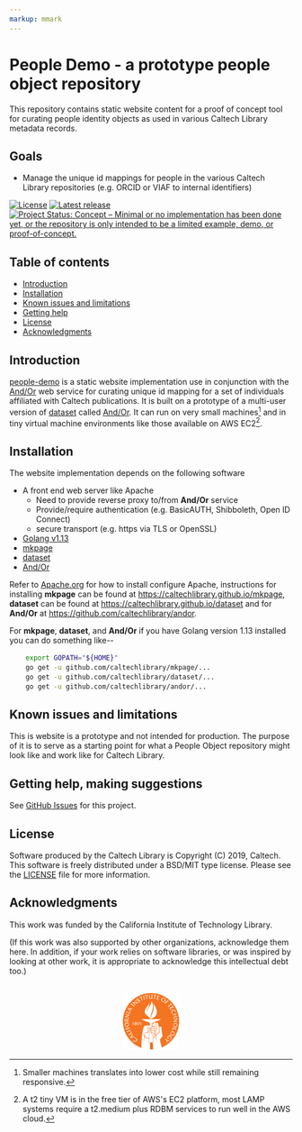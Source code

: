 ```yaml
---
markup: mmark
---
```




People Demo - a prototype people object repository
=====================================================

This repository contains static website content for a 
proof of concept tool for curating people identity objects
as used in various Caltech Library metadata records.


## Goals

+ Manage the unique id mappings for people in the various Caltech Library repositories (e.g. ORCID or VIAF to internal identifiers)

[![License](https://img.shields.io/badge/License-BSD%203--Clause-blue.svg?style=flat-square)](https://choosealicense.com/licenses/bsd-3-clause)
[![Latest release](https://img.shields.io/badge/Latest_release-1.1.0-b44e88.svg?style=flat-square)](http://shields.io)
[![Project Status: Concept – Minimal or no implementation has been done yet, or the repository is only intended to be a limited example, demo, or proof-of-concept.](https://www.repostatus.org/badges/latest/concept.svg)](https://www.repostatus.org/#concept)



Table of contents
-----------------

* [Introduction](#introduction)
* [Installation](#installation)
* [Known issues and limitations](#known-issues-and-limitations)
* [Getting help](#getting-help)
* [License](#license)
* [Acknowledgments](#authors-and-acknowledgments)


Introduction
------------

[people-demo](https://github.com/caltechlibrary/people-demo) 
is a static website implementation use in conjunction with the 
[And/Or](https://github.com/caltechlibrary/andor) web service
for curating unique id mapping for a set of individuals affiliated
with Caltech publications.  It is built on a prototype of a 
multi-user version of [dataset](https://github.com/caltechlibrary/dataset) 
called [And/Or](https://github.com/caltechlibrary/andor). It can run
on very small machines[^1] and in tiny virtual machine environments 
like those available on AWS EC2[^2].


Installation
------------

The website implementation depends on the following software

+ A front end web server like Apache 
    + Need to provide reverse proxy to/from __And/Or__ service
    + Provide/require authentication (e.g. BasicAUTH, Shibboleth, Open ID Connect)
    + secure transport (e.g. https via TLS or OpenSSL)
+ [Golang v1.13](https://golang.org)
+ [mkpage](https://github.com/caltechlibrary/mkpage)
+ [dataset](https://github.com/caltechlibrary/dataset)
+ [And/Or](https://github.com/caltechlibrary/andor)

Refer to [Apache.org](https://apache.org) for how to install configure 
Apache, instructions for installing __mkpage__ can be found at https://caltechlibrary.github.io/mkpage, __dataset__ can be found at
https://caltechlibrary.github.io/dataset and for __And/Or__ at
https://github.com/caltechlibrary/andor.

For __mkpage__, __dataset__, and __And/Or__ if you have Golang version
1.13 installed you can do something like--

```bash
    export GOPATH="${HOME}"
    go get -u github.com/caltechlibrary/mkpage/...
    go get -u github.com/caltechlibrary/dataset/...
    go get -u github.com/caltechlibrary/andor/...
```

Known issues and limitations
----------------------------

This is website is a prototype and not intended for production. 
The purpose of it is to serve as a starting point for what
a People Object repository might look like and work like for
Caltech Library.


Getting help, making suggestions
------------

See [GitHub Issues](https://github.com/caltechlibrary/people.library.caltech.edu/issues) for this project.



License
-------

Software produced by the Caltech Library is Copyright (C) 2019, Caltech.  This software is freely distributed under a BSD/MIT type license.  Please see the [LICENSE](LICENSE) file for more information.


Acknowledgments
---------------

This work was funded by the California Institute of Technology Library.

(If this work was also supported by other organizations, acknowledge them here.  In addition, if your work relies on software libraries, or was inspired by looking at other work, it is appropriate to acknowledge this intellectual debt too.)

<div align="center">
  <br>
  <a href="https://www.caltech.edu">
    <img width="100" height="100" src="/assets/caltech-round.svg">
  </a>
</div>

[^1]: Smaller machines translates into lower cost while still remaining responsive.

[^2]: A t2 tiny VM is in the free tier of AWS's EC2 platform, most LAMP systems require a t2.medium plus RDBM services to run well in the AWS cloud.

